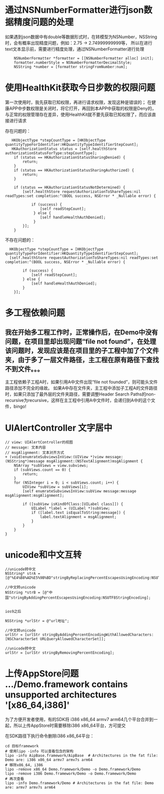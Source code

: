 # 通过NSNumberFormatter进行json数据精度问题的处理
  如果遇到json数据中有double等数据形式时，在转模型为NSNumber，NSString时，会有概率出现精度问题，例如：2.75 -> 2.74999999999等，
  所以在进行text文本显示前，需要进行精度处理，通过NSNumberFormatter进行处理
  ```
     NSNumberFormatter *formatter = [[NSNumberFormatter alloc] init];
     formatter.numberStyle = NSNumberFormatterDecimalStyle;
     NSString *number = [formatter stringFromNumber:num];
  ```

# 使用HealthKit获取今日步数的权限问题
  第一次使用时，我先获取已知权限，再进行请求权限，发现这种是错误的；
  在健康APP中步数权限是关闭时，将它打开，再回到本APP中获取的权限是Deny的，与正常的权限管理存在差异，使用HealthKit就不要先获取已知权限了，而应该直接进行请求
  
  存在问题的：
```
   HKObjectType *stepCountType = [HKObjectType quantityTypeForIdentifier:HKQuantityTypeIdentifierStepCount];
   HKAuthorizationStatus status = [self.healthStore authorizationStatusForType:stepCountType];
    if (status == HKAuthorizationStatusSharingDenied) {
        return;
    }
    if (status == HKAuthorizationStatusSharingAuthorized) {
        return;
    }
    
    if (status == HKAuthorizationStatusNotDetermined) {
        [self.healthStore requestAuthorizationToShareTypes:nil readTypes:set completion:^(BOOL success, NSError * _Nullable error) {
        
            if (success) {
                [self readStepCount];
             } else {
                [self handleHealthAuthDenied];
             }
        }];
    }
```

   不存在问题的：
```
  HKObjectType *stepCountType = [HKObjectType quantityTypeForIdentifier:HKQuantityTypeIdentifierStepCount];
  [self.healthStore requestAuthorizationToShareTypes:nil readTypes:set completion:^(BOOL success, NSError * _Nullable error) {
        
        if (success) {
            [self readStepCount];
        } else {
            [self handleHealthAuthDenied];
        }
    }];
```

# 多工程依赖问题
## 我在开始多工程工作时，正常操作后，在Demo中没有问题，在项目里却出现问题“file not found”，在处理该问题时，发现应该是在项目里的子工程中加了个文件夹，由于多了一层文件路径，主工程在原有路径下查找不到文件。。。
主工程依赖子工程A时，如果引用A中文件出现“file not founded”，则可能头文件路径添加不完全的缘故。
如果A中存在文件夹，主工程中添加子工程A的文件路径时，如果只添加了最外层的文件夹路径，需要调整Header Search Paths的non-recursive为recursive，这样在主工程中引用A中文件时，会递归到A中的这个文件，bingo!


# UIAlertController 文字居中
```
// view: UIAlertController的视图
// message: 文本内容
// msgAlignment: 文本对齐方式
+ (void)enumrateSubviewsInView:(UIView *)view message:(NSString*)message msgAlignment:(NSTextAlignment)msgAlignment {
    NSArray *subViews = view.subviews;
    if (subViews.count == 0) {
        return;
    }
    for (NSInteger i = 0; i < subViews.count; i++) {
        UIView *subView = subViews[i];
        [self enumrateSubviewsInView:subView message:message msgAlignment:msgAlignment];
        
        if ([subView isKindOfClass:[UILabel class]]) {
            UILabel *label = (UILabel *)subView;
            if ([label.text isEqualToString:message]) {
                label.textAlignment = msgAlignment;
            }
        }
    }
}
```
             
# unicode和中文互转
```
//unicode转中文
NSString* strA = [@"%E4%B8%AD%E5%9B%BD"stringByReplacingPercentEscapesUsingEncoding:NSUTF8StringEncoding];

//中文转unicode
NSString *strB = [@"中国"stringByAddingPercentEscapesUsingEncoding:NSUTF8StringEncoding];


ios9之后

NSString *urlStr = @"url地址";

//中文转unicode
urlStr = [urlStr stringByAddingPercentEncodingWithAllowedCharacters:[NSCharacterSet URLQueryAllowedCharacterSet]];

//unicode转中文
urlStr = [urlStr stringByRemovingPercentEncoding];
```


# 上传AppStore问题 .../Demo.framework contains unsupported architectures '[x86_64,i386]'
  为了方便开发者使用，有的SDK将 i386 x86_64 armv7 arm64几个平台合并到一起，所以上传AppStore时需要移除i386 x86_64平台，方可提交
  
  在SDK路径下执行命令删除i386 x86_64平台：
    
    cd 目标framework
    # 使用lipo -info 可以查看包含的架构
    lipo -info AipBase.framework/AipBase  # Architectures in the fat file: Demo are: i386 x86_64 armv7 armv7s arm64
    # 移除x86_64, i386
    lipo -remove x86_64 Demo.framework/Demo -o Demo.framework/Demo
    lipo -remove i386 Demo.framework/Demo -o Demo.framework/Demo
    # 再次查看
    lipo -info Demo.framework/Demo # Architectures in the fat file: Demo are: armv7 armv7s arm64
  





